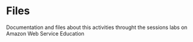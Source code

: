 # Files
Documentation and files about this activities throught the sessions labs on Amazon Web Service Education
